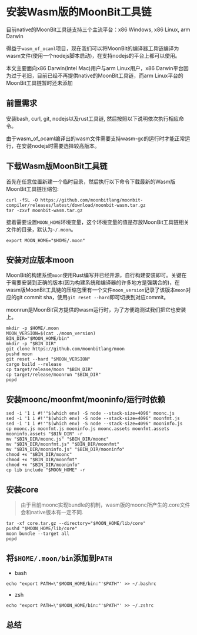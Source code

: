 # 安装Wasm版的MoonBit工具链

目前native的MoonBit工具链支持三个主流平台：x86 Windows, x86 Linux, arm Darwin

得益于`wasm_of_ocaml`项目，现在我们可以将MoonBit的编译器工具链编译为wasm文件(使用一个nodejs脚本启动)，在支持nodejs的平台上都可以使用。

本文主要面向x86 Darwin(Intel Mac)用户与arm Linux用户，x86 Darwin平台因为过于老旧，目前已经不再提供native的MoonBit工具链，而arm Linux平台的MoonBit工具链暂时还未添加

## 前置需求

安装bash, curl, git, nodejs以及rust工具链, 然后按照以下说明依次执行相应命令。

由于wasm_of_ocaml编译出的wasm文件需要支持wasm-gc的运行时才能正常运行，在安装nodejs时需要选择较高版本。

## 下载Wasm版MoonBit工具链

首先在任意位置新建一个临时目录，然后执行以下命令下载最新的Wasm版MoonBit工具链压缩包:

```shell
curl -fSL -O https://github.com/moonbitlang/moonbit-compiler/releases/latest/download/moonbit-wasm.tar.gz
tar -zxvf moonbit-wasm.tar.gz
```

接着需要设置`MOON_HOME`环境变量，这个环境变量的值是存放MoonBit工具链相关文件的目录，默认为`~/.moon`。

```shell
export MOON_HOME="$HOME/.moon"
```

## 安装对应版本moon

MoonBit的构建系统`moon`使用Rust编写并已经开源，自行构建安装即可。关键在于需要安装到正确的版本(因为构建系统和编译器的许多地方是强耦合的)，在wasm版MoonBit工具链的压缩包里有一个文件`moon_version`记录了该版本`moon`对应的git commit sha，使用`git reset --hard`即可切换到对应commit。

moonrun是MoonBit官方提供的wasm运行时，为了方便跑测试我们把它也安装上。

```shell
mkdir -p $HOME/.moon
MOON_VERSION=$(cat ./moon_version)
BIN_DIR="$MOON_HOME/bin"
mkdir -p "$BIN_DIR"
git clone https://github.com/moonbitlang/moon
pushd moon
git reset --hard "$MOON_VERSION"
cargo build --release
cp target/release/moon "$BIN_DIR"
cp target/release/moonrun "$BIN_DIR"
popd
```

## 安装moonc/moonfmt/mooninfo/运行时依赖

```shell
sed -i '1 i #!'"$(which env) -S node --stack-size=4096" moonc.js
sed -i '1 i #!'"$(which env) -S node --stack-size=4096" moonfmt.js
sed -i '1 i #!'"$(which env) -S node --stack-size=4096" mooninfo.js
cp moonc.js moonfmt.js mooninfo.js moonc.assets moonfmt.assets mooninfo.assets "$BIN_DIR" -r
mv "$BIN_DIR/moonc.js" "$BIN_DIR/moonc"
mv "$BIN_DIR/moonfmt.js" "$BIN_DIR/moonfmt"
mv "$BIN_DIR/mooninfo.js" "$BIN_DIR/mooninfo"
chmod +x "$BIN_DIR/moonc"
chmod +x "$BIN_DIR/moonfmt"
chmod +x "$BIN_DIR/mooninfo"
cp lib include "$MOON_HOME" -r
```

## 安装core

> 由于目前moonc实现bundle的机制，wasm版的moonc所产生的.core文件会和native版本有一定不同. 

```shell
tar -xf core.tar.gz --directory="$MOON_HOME/lib/core"
pushd "$MOON_HOME/lib/core"
moon bundle --target all
popd
```

## 将`$HOME/.moon/bin`添加到`PATH`

+ bash

```shell
echo "export PATH=\"$MOON_HOME/bin:"'$PATH"' >> ~/.bashrc
```

+ zsh

```shell
echo "export PATH=\"$MOON_HOME/bin:"'$PATH"' >> ~/.zshrc
```

## 总结